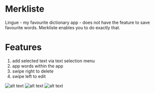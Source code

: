 # Merkliste
Lingue - my favourite dictionary app - does not have the feature to save favourite words. Merkliste enables you to do exactly that.

# Features
1. add selected text via text selection menu
2. app words within the app
3. swipe right to delete
4. swipe left to edit

![alt text](https://lxxcqg.db.files.1drv.com/y4m_1ENqUk2Yzh97v9cNTo7mh8jZKIyN3w6BWuQhzvATV9pMXiN0QKIp9w5_FIe3RmOVFZMuel0tZsjqicS7G4aRQVIgq-RP_w3SYlwURpf0XEaWBiVfXD8kTGtx5KlWM7tO3Rbz331g9-w9Q9eLdI5nRxrKDCzgTQ5uCTm0LjeXkIIBQaP9pbxs9NI1vEuIL2ywmr-wOpTw3bmiP1J-AxNAw)
![alt text](https://lhxcqg.db.files.1drv.com/y4mhoLDFsl67N40OgZOIKsJPRQ6g2jzrbnSDTBx3tmjVoS2e9uJvpeQvU9Y4BR7gz2xDHUqzXggOdEBHcXp2yB8-e5f4ZAN4pKoxw-RjHrIhheuVuitFtEBiaUVKGttT52mluClNDMBIvxtiUFy5dygJGmr4PybOGyxrJd-Kgq6QQqd41Hh3wqWJeGeZ6BqmAWGTd528J-Kyu3_0iNQTqp_Mw)
![alt text](https://jnxcqg.db.files.1drv.com/y4mx0wEpDVBqiQL_KjrjqnEYYJb10TnrlrWdcQwESS7NupZrGhGzSo9cPYHcoC9jOk2feWMGlqrnXT68oMzEqJlh7nC6UryL_dteJMPd7xdWIhqAZpTZtWO8nU8zfvJUbtPpV4x0GzhIcRnvbG2nB6b-_VO0ZzjRdDsWcZ_n9GSgODGaAhJ-hfdP_DAvZcS-BsA4tMIWJAVEqzBrTL_F3wPXQ)
